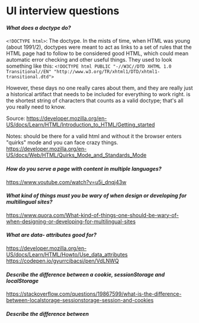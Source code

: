 # UI interview questions

#### _What does a doctype do?_ ####

``<!DOCTYPE html>``: The doctype. In the mists of time, when HTML was young (about 1991/2), doctypes were meant to act as links to a set of rules that the HTML page had to follow to be considered good HTML, which could mean automatic error checking and other useful things. They used to look something like this:
``<!DOCTYPE html PUBLIC "-//W3C//DTD XHTML 1.0 Transitional//EN" "http://www.w3.org/TR/xhtml1/DTD/xhtml1-transitional.dtd">``

However, these days no one really cares about them, and they are really just a historical artifact that needs to be included for everything to work right. <!DOCTYPE html> is the shortest string of characters that counts as a valid doctype; that's all you really need to know.

Source: https://developer.mozilla.org/en-US/docs/Learn/HTML/Introduction_to_HTML/Getting_started

Notes: should be there for a valid html and without it the browser enters "quirks" mode and you can face crazy things.
https://developer.mozilla.org/en-US/docs/Web/HTML/Quirks_Mode_and_Standards_Mode


#### _How do you serve a page with content in multiple languages?_ ####

https://www.youtube.com/watch?v=u5i_dnqj43w 

#### _What kind of things must you be wary of when design or developing for multilingual sites?_ ####

https://www.quora.com/What-kind-of-things-one-should-be-wary-of-when-designing-or-developing-for-multilingual-sites

#### _What are data- attributes good for?_ ####
https://developer.mozilla.org/en-US/docs/Learn/HTML/Howto/Use_data_attributes
https://codepen.io/gyurrcibacsi/pen/VdLNWQ

#### _Describe the difference between a cookie, sessionStorage and localStorage_ ####

https://stackoverflow.com/questions/19867599/what-is-the-difference-between-localstorage-sessionstorage-session-and-cookies

#### _Describe the difference between <script>, <script async> and <script defer>._ ####
https://www.quora.com/What-is-the-difference-between-DEFER-and-ASYNC-attributes-on-a-resource-in-html
https://javascript.tutorialhorizon.com/2015/08/11/script-async-defer-attribute/
 ###### Normal execution <script> ######
This is the default behavior of the <script> element. Parsing of the HTML code pauses while the script is executing. For slow servers and heavy scripts this means that displaying the webpage will be delayed.
###### Deferred execution <script defer> ######
Simply put: delaying script execution until the HTML parser has finished. A positive effect of this attribute is that the DOM will be available for your script. However, since not every browser supports defer yet, don’t rely on it!
###### Asynchronous execution <script async> ######
Don’t care when the script will be available? Asynchronous is the best of both worlds: HTML parsing may continue and the script will be executed as soon as it’s ready. I’d recommend this for scripts such as Google Analytics.
  
 #### _Why is it generally a good idea to position CSS <link>s between <head></head> and JS <script>s just before </body>? Do you know any exceptions?_ ####

You usually put the ``<link>`` tags in between the <head> to prevent Flash of Unstyled Content which gives the user something to look at while the rest of the page is being parsed.

Since Javascript blocks rendering by default, and the DOM and CSSOM construction can be also be delayed, it is usually best to keep scripts at the bottom of the page.

Exceptions are if you grab the scripts asynchronously, or at least defer them to the end of the page.

#### _What is progressive rendering?_ ####
#### _Why you would use a srcset attribute in an image tag? Explain the process the browser uses when evaluating the content of this attribute._ ####
#### _Have you used different HTML templating languages before?_ ####
#### _How prototypical inhertitance working? What is the differences between ``_.prototype, .__proto__`` and ``[[Prototype]]``?_ ####
http://www.javascripttutorial.net/javascript-prototype/
https://hackernoon.com/understand-nodejs-javascript-object-inheritance-proto-prototype-class-9bd951700b29


